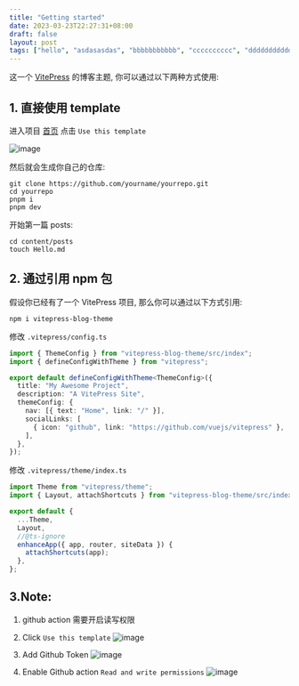 ```yaml
---
title: "Getting started"
date: 2023-03-23T22:27:31+08:00
draft: false
layout: post
tags: ["hello", "asdasasdas", "bbbbbbbbbbb", "cccccccccc", "ddddddddddddd"]
---
```


这一个 [VitePress](https://vitepress.vuejs.org/) 的博客主题, 你可以通过以下两种方式使用:

## 1. 直接使用 template

进入项目 [首页](https://github.com/fzdwx/vitepress-blog-theme) 点击 `Use this template`

![image](https://user-images.githubusercontent.com/65269574/227681996-3b540a42-cbbd-45d4-ace8-805bc0d587fd.png)

然后就会生成你自己的仓库:

```shell
git clone https://github.com/yourname/yourrepo.git
cd yourrepo
pnpm i
pnpm dev
```

开始第一篇 posts:

```
cd content/posts
touch Hello.md
```

## 2. 通过引用 npm 包

假设你已经有了一个 VitePress 项目, 那么你可以通过以下方式引用:

```shell
npm i vitepress-blog-theme
```

修改 `.vitepress/config.ts`

```ts
import { ThemeConfig } from "vitepress-blog-theme/src/index";
import { defineConfigWithTheme } from "vitepress";

export default defineConfigWithTheme<ThemeConfig>({
  title: "My Awesome Project",
  description: "A VitePress Site",
  themeConfig: {
    nav: [{ text: "Home", link: "/" }],
    socialLinks: [
      { icon: "github", link: "https://github.com/vuejs/vitepress" },
    ],
  },
});
```

修改 `.vitepress/theme/index.ts`

```ts
import Theme from "vitepress/theme";
import { Layout, attachShortcuts } from "vitepress-blog-theme/src/index";

export default {
  ...Theme,
  Layout,
  //@ts-ignore
  enhanceApp({ app, router, siteData }) {
    attachShortcuts(app);
  },
};
```

## 3.Note:

1. github action 需要开启读写权限



1. Click `Use this template`
   ![image](https://user-images.githubusercontent.com/65269574/227570702-a16dc4f9-322c-46f8-9c6c-628366e4cb4f.png)
2. Add Github Token
   ![image](https://user-images.githubusercontent.com/65269574/227569403-ac21c7fa-ed22-45e2-824d-1fa293ce0ac7.png)
3. Enable Github action `Read and write permissions`
   ![image](https://user-images.githubusercontent.com/65269574/227569746-8e615cca-69f4-488c-a1a9-5849eb40327f.png)
